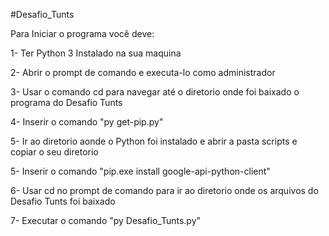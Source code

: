 #Desafio_Tunts

Para Iniciar o programa você deve:

1- Ter Python 3 Instalado na sua maquina

2- Abrir o prompt de comando e executa-lo como administrador 

3- Usar o comando cd para navegar até o diretorio onde foi baixado o programa do Desafio Tunts

4- Inserir o comando "py get-pip.py"

5- Ir ao diretorio aonde o Python foi instalado e abrir a pasta scripts e copiar o seu diretorio

5- Inserir o comando "pip.exe install google-api-python-client"

6- Usar cd no prompt de comando para ir ao diretorio onde os arquivos do Desafio Tunts foi baixado

7- Executar o comando "py Desafio_Tunts.py"
